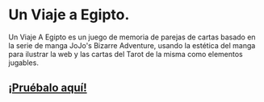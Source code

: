 # Un Viaje a Egipto.
Un Viaje A Egipto es un juego de memoria de parejas de cartas basado en la serie de manga JoJo's Bizarre Adventure, usando la estética del manga para ilustrar la web y las cartas del Tarot de la misma como elementos jugables.

## [¡Pruébalo aquí!](https://juego-cartas-memoria.vercel.app/)